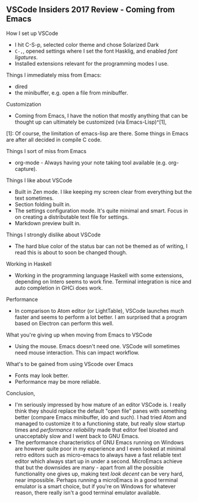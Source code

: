 VSCode Insiders 2017 Review - Coming from Emacs
---

How I set up VSCode
  - I hit C-S-p, selected color theme and chose Solarized Dark
  - `C-,`, opened settings where I set the font Hasklig, and enabled _font ligatures_. 
  - Installed extensions relevant for the programming modes I use.

Things I immediately miss from Emacs:
  - dired
  - the minibuffer, e.g. open a file from minibuffer.

Customization
  - Coming from Emacs, I have the notion that mostly anything that can be thought up can ultimately be customized (via Emacs-Lisp)^[1], 

  [1]: Of course, the limitation of emacs-lisp are there. Some things in Emacs are after all decided in compile C code. 

Things I sort of miss from Emacs
  - org-mode - Always having your note taking tool available (e.g. org-capture).

Things I like about VSCode
   - Built in Zen mode. I like keeping my screen clear from everything but the text sometimes.
   - Section folding built in. 
   - The settings configuration mode. It's quite minimal and smart. Focus in on creating a distributable text file for settings. 
   - Markdown preview built in.

Things I strongly dislike about VSCode
  - The hard blue color of the status bar can not be themed as of writing, I read this is about to soon be changed though.

Working in Haskell
  - Working in the programming language Haskell with some extensions, depending on Intero seems to work fine. Terminal integration is nice and auto completion in GHCi does work. 

Performance
  - In comparison to Atom editor (or LightTable), VSCode launches much faster and seems to perform a lot better. I am surprised that a program based on Electron can perform this well.

What you're giving up when moving from Emacs to VSCode
  - Using the mouse. Emacs doesn't need one. VSCode will sometimes need mouse interaction. This can impact workflow.

What's to be gained from using VScode over Emacs
  - Fonts may look better.
  - Performance may be more reliable.

Conclusion,
  - I'm seriously impressed by how mature of an editor VSCode is. I really think they should replace the default "open file" panes with something better (compare Emacs minibuffer, ido and such). I had tried Atom and managed to customize it to a functioning state, but really slow startup times and _performance reliability_ made that editor feel bloated and unacceptably slow and I went back to GNU Emacs. 
  - The performance characteristics of GNU Emacs running on Windows are however quite poor in my experience and I even looked at minimal retro editors such as micro-emacs to always have a fast reliable text editor which always start up in under a second. MicroEmacs achieve that but the downsides are many - apart from all the possible functionality one gives up, making text _look decent_ can be very hard, near impossible. Perhaps running a microEmacs in a good terminal emulator is a smart choice, but if you're on Windows for whatever reason, there really isn't a good terminal emulator available.

